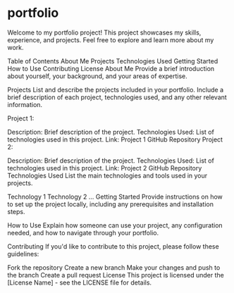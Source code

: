 # portfolio
Welcome to my portfolio project! This project showcases my skills, experience, and projects. Feel free to explore and learn more about my work.

Table of Contents
About Me
Projects
Technologies Used
Getting Started
How to Use
Contributing
License
About Me
Provide a brief introduction about yourself, your background, and your areas of expertise.

Projects
List and describe the projects included in your portfolio. Include a brief description of each project, technologies used, and any other relevant information.

Project 1:

Description: Brief description of the project.
Technologies Used: List of technologies used in this project.
Link: Project 1 GitHub Repository
Project 2:

Description: Brief description of the project.
Technologies Used: List of technologies used in this project.
Link: Project 2 GitHub Repository
Technologies Used
List the main technologies and tools used in your projects.

Technology 1
Technology 2
...
Getting Started
Provide instructions on how to set up the project locally, including any prerequisites and installation steps.

How to Use
Explain how someone can use your project, any configuration needed, and how to navigate through your portfolio.

Contributing
If you'd like to contribute to this project, please follow these guidelines:

Fork the repository
Create a new branch
Make your changes and push to the branch
Create a pull request
License
This project is licensed under the [License Name] - see the LICENSE file for details.
